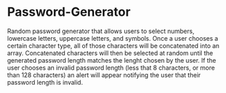 # Password-Generator
Random password generator that allows users to select numbers, lowercase letters, uppercase letters, and symbols. Once a user chooses a certain character type, all of those characters will be concatenated into an array. Concatenated characters will then be selected at random until the generated password length matches the lenght chosen by the user. If the user chooses an invalid password length (less that 8 characters, or more than 128 characters) an alert will appear notifying the user that their password length is invalid.
